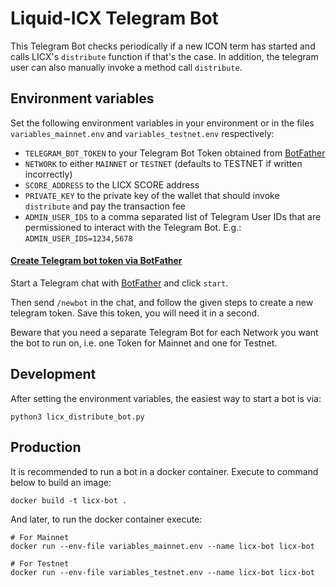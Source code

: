 # Liquid-ICX Telegram Bot

This Telegram Bot checks periodically if a new ICON term has started
and calls LICX's `distribute` function if that's the case.
In addition, the telegram user can also manually invoke a method
call `distribute`.

## Environment variables
Set the following environment variables in your environment or in the files
`variables_mainnet.env` and `variables_testnet.env` respectively:
- `TELEGRAM_BOT_TOKEN` to your Telegram Bot Token obtained from [BotFather](#create-telegram-bot-token-via-botfather)
- `NETWORK` to either `MAINNET` or `TESTNET` (defaults to TESTNET if written incorrectly)
- `SCORE_ADDRESS` to the LICX SCORE address
- `PRIVATE_KEY` to the private key of the wallet that should invoke `distribute` and pay the transaction fee
- `ADMIN_USER_IDS` to a comma separated list of Telegram User IDs that are permissioned to interact with the Telegram Bot.
E.g.: `ADMIN_USER_IDS=1234,5678`

#### [Create Telegram bot token via BotFather](#create-telegram-bot-token-via-botfather)
Start a Telegram chat with [BotFather](https://t.me/BotFather) and click `start`.

Then send `/newbot` in the chat, and follow the given steps to create a new telegram token. Save this token, you will need it in a second.

Beware that you need a separate Telegram Bot for each Network you want the bot to run on, 
i.e. one Token for Mainnet and one for Testnet.

## Development
After setting the environment variables, the easiest way to start a bot is via:
 ```
python3 licx_distribute_bot.py
```

## Production
It is recommended to run a bot in a docker container.
Execute to command below to build an image:
 ```
docker build -t licx-bot .
```
And later, to run the docker container execute:
 ```
# For Mainnet
docker run --env-file variables_mainnet.env --name licx-bot licx-bot

# For Testnet
docker run --env-file variables_testnet.env --name licx-bot licx-bot
```
